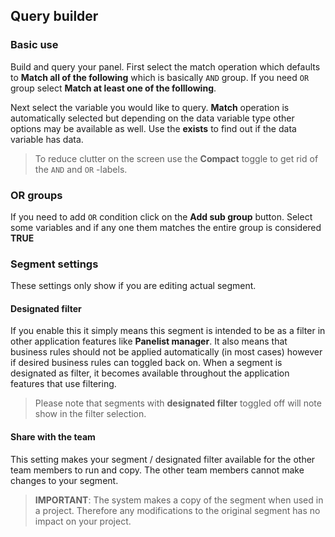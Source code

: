 ## Query builder

### Basic use
Build and query your panel. First select the match operation which defaults to **Match all of the following** which is basically ```AND``` group. If you need ```OR``` group select **Match at least one of the folllowing**.

Next select the variable you would like to query. **Match** operation is automatically selected but depending on the data variable type other options may be available as well. Use the **exists** to find out if the data variable has data.

> To reduce clutter on the screen use the **Compact** toggle to get rid of the ```AND``` and ```OR``` -labels.

### OR groups
If you need to add ```OR``` condition click on the **Add sub group** button. Select some variables and if any one them matches the entire group is considered **TRUE**

### Segment settings
These settings only show if you are editing actual segment.

#### Designated filter
If you enable this it simply means this segment is intended to be as a filter in other application features like **Panelist manager**. It also means that business rules should not be applied automatically (in most cases) however if desired business rules can toggled back on. When a segment is designated as filter, it becomes available throughout the application features that use filtering. 

> Please note that segments with **designated filter** toggled off will note show in the filter selection.

#### Share with the team
This setting makes your segment / designated filter available for the other team members to run and copy. The other team members cannot make changes to your segment.

> **IMPORTANT**: The system makes a copy of the segment when used in a project. Therefore any modifications to the original segment has no impact on your project.
